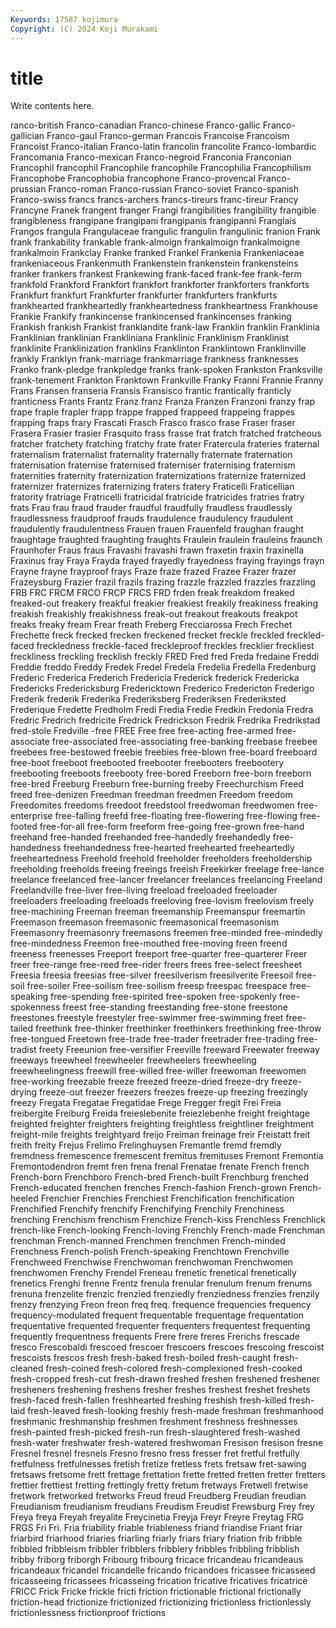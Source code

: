 ```yaml
---
Keywords: 17587 kojimura
Copyright: (C) 2024 Koji Murakami
---
```


# title

Write contents here.



ranco-british Franco-canadian Franco-chinese Franco-gallic Franco-gallician Franco-gaul Franco-german Francois
Francoise Francoism Francoist Franco-italian Franco-latin francolin francolite Franco-lombardic Francomania Franco-mexican
Franco-negroid Franconia Franconian Francophil francophil Francophile francophile Francophilia Francophilism Francophobe
Francophobia francophone Franco-provencal Franco-prussian Franco-roman Franco-russian Franco-soviet Franco-spanish Franco-swiss francs
francs-archers francs-tireurs franc-tireur Francy Francyne Franek frangent franger Frangi frangibilities
frangibility frangible frangibleness frangipane frangipani frangipanis frangipanni Franglais Frangos frangula
Frangulaceae frangulic frangulin frangulinic franion Frank frank frankability frankable frank-almoign
frankalmoign frankalmoigne frankalmoin Frankclay Franke franked Frankel Frankenia Frankeniaceae frankeniaceous
Frankenmuth Frankenstein frankenstein frankensteins franker frankers frankest Frankewing frank-faced frank-fee
frank-ferm frankfold Frankford Frankfort frankfort frankforter frankforters frankforts Frankfurt frankfurt
Frankfurter frankfurter frankfurters frankfurts frankhearted frankheartedly frankheartedness frankheartness Frankhouse Frankie
Frankify frankincense frankincensed frankincenses franking Frankish frankish Frankist franklandite frank-law
Franklin franklin Franklinia Franklinian franklinian Frankliniana Franklinic Franklinism Franklinist franklinite
Franklinization franklins Franklinton Franklintown Franklinville frankly Franklyn frank-marriage frankmarriage frankness
franknesses Franko frank-pledge frankpledge franks frank-spoken Frankston Franksville frank-tenement Frankton
Franktown Frankville Franky Franni Frannie Franny Frans Fransen franseria Fransis
Fransisco frantic frantically franticly franticness Frants Frantz Franz franz Franza
Franzen Franzoni franzy frap frape fraple frapler frapp frappe frapped
frappeed frappeing frappes frapping fraps frary Frascati Frasch Frasco frasco
frase Fraser fraser Frasera Frasier frasier Frasquito frass frasse frat
fratch fratched fratcheous fratcher fratchety fratching fratchy frate frater Fratercula
frateries fraternal fraternalism fraternalist fraternality fraternally fraternate fraternation fraternisation fraternise
fraternised fraterniser fraternising fraternism fraternities fraternity fraternization fraternizations fraternize fraternized
fraternizer fraternizes fraternizing fraters fratery Fraticelli Fraticellian fratority fratriage Fratricelli
fratricidal fratricide fratricides fratries fratry frats Frau frau fraud frauder
fraudful fraudfully fraudless fraudlessly fraudlessness fraudproof frauds fraudulence fraudulency fraudulent
fraudulently fraudulentness Frauen frauen Frauenfeld fraughan fraught fraughtage fraughted fraughting
fraughts Fraulein fraulein frauleins fraunch Fraunhofer Fraus fraus Fravashi fravashi
frawn fraxetin fraxin fraxinella Fraxinus fray Fraya Frayda frayed frayedly
frayedness fraying frayings frayn Frayne frayne frayproof frays Fraze fraze
frazed Frazee Frazer frazer Frazeysburg Frazier frazil frazils frazing frazzle
frazzled frazzles frazzling FRB FRC FRCM FRCO FRCP FRCS FRD
frden freak freakdom freaked freaked-out freakery freakful freakier freakiest freakily
freakiness freaking freakish freakishly freakishness freak-out freakout freakouts freakpot freaks
freaky fream Frear freath Freberg Frecciarossa Frech Frechet Frechette freck
frecked frecken freckened frecket freckle freckled freckled-faced freckledness freckle-faced freckleproof
freckles frecklier freckliest freckliness freckling frecklish freckly FRED Fred fred
Freda fredaine Freddi Freddie freddo Freddy Fredek Fredel Fredela Fredelia
Fredella Fredenburg Frederic Frederica Frederich Fredericia Frederick frederick Fredericka Fredericks
Fredericksburg Fredericktown Frederico Fredericton Frederigo Frederik frederik Frederika Frederiksberg Frederiksen
Frederiksted Frederique Fredette Fredholm Fredi Fredia Fredie Fredkin Fredonia Fredra
Fredric Fredrich fredricite Fredrick Fredrickson Fredrik Fredrika Fredrikstad fred-stole Fredville
-free FREE Free free free-acting free-armed free-associate free-associated free-associating free-banking
freebase freebee freebees free-bestowed freebie freebies free-blown free-board freeboard free-boot
freeboot freebooted freebooter freebooters freebootery freebooting freeboots freebooty free-bored Freeborn
free-born freeborn free-bred Freeburg Freeburn free-burning freeby Freechurchism Freed freed
free-denizen Freedman freedman freedmen Freedom freedom Freedomites freedoms freedoot freedstool
freedwoman freedwomen free-enterprise free-falling freefd free-floating free-flowering free-flowing free-footed free-for-all
free-form freeform free-going free-grown free-hand freehand free-handed freehanded free-handedly freehandedly
free-handedness freehandedness free-hearted freehearted freeheartedly freeheartedness Freehold freehold freeholder freeholders
freeholdership freeholding freeholds freeing freeings freeish Freekirker freelage free-lance freelance
freelanced free-lancer freelancer freelances freelancing Freeland Freelandville free-liver free-living freeload
freeloaded freeloader freeloaders freeloading freeloads freeloving free-lovism freelovism freely free-machining
Freeman freeman freemanship Freemanspur freemartin Freemason freemason freemasonic freemasonical freemasonism
Freemasonry freemasonry freemasons freemen free-minded free-mindedly free-mindedness Freemon free-mouthed free-moving
freen freend freeness freenesses Freeport freeport free-quarter free-quarterer Freer freer
free-range free-reed free-rider freers frees free-select freesheet Freesia freesia freesias
free-silver freesilverism freesilverite Freesoil free-soil free-soiler Free-soilism free-soilism freesp freespac
freespace free-speaking free-spending free-spirited free-spoken free-spokenly free-spokenness freest free-standing freestanding
free-stone freestone freestones freestyle freestyler free-swimmer free-swimming freet free-tailed freethink
free-thinker freethinker freethinkers freethinking free-throw free-tongued Freetown free-trade free-trader freetrader
free-trading free-tradist freety Freeunion free-versifier Freeville freeward Freewater freeway freeways
freewheel freewheeler freewheelers freewheeling freewheelingness freewill free-willed free-willer freewoman freewomen
free-working freezable freeze freezed freeze-dried freeze-dry freeze-drying freeze-out freezer freezers
freezes freeze-up freezing freezingly freezy Fregata Fregatae Fregatidae Frege Fregger
fregit Frei Freia freibergite Freiburg Freida freieslebenite freiezlebenhe freight freightage
freighted freighter freighters freighting freightless freightliner freightment freight-mile freights freightyard
freijo Freiman freinage freir Freistatt freit freith freity Frejus Frelimo
Frelinghuysen Fremantle fremd fremdly fremdness fremescence fremescent fremitus fremituses Fremont
Fremontia Fremontodendron fremt fren frena frenal Frenatae frenate French french
French-born Frenchboro French-bred French-built Frenchburg frenched French-educated frenchen frenches French-fashion
French-grown French-heeled Frenchier Frenchies Frenchiest Frenchification frenchification Frenchified Frenchify frenchify
Frenchifying Frenchily Frenchiness frenching Frenchism frenchism Frenchize French-kiss Frenchless Frenchlick
french-like French-looking French-loving Frenchly French-made Frenchman frenchman French-manned Frenchmen frenchmen
French-minded Frenchness French-polish French-speaking Frenchtown Frenchville Frenchweed Frenchwise Frenchwoman frenchwoman
Frenchwomen frenchwomen Frenchy Frendel Freneau frenetic frenetical frenetically frenetics Frenghi
frenne Frentz frenula frenular frenulum frenum frenums frenuna frenzelite frenzic
frenzied frenziedly frenziedness frenzies frenzily frenzy frenzying Freon freon freq
freq. frequence frequencies frequency frequency-modulated frequent frequentable frequentage frequentation frequentative
frequented frequenter frequenters frequentest frequenting frequently frequentness frequents Frere frere
freres Frerichs frescade fresco Frescobaldi frescoed frescoer frescoers frescoes frescoing
frescoist frescoists frescos fresh fresh-baked fresh-boiled fresh-caught fresh-cleaned fresh-coined fresh-colored
fresh-complexioned fresh-cooked fresh-cropped fresh-cut fresh-drawn freshed freshen freshened freshener fresheners
freshening freshens fresher freshes freshest freshet freshets fresh-faced fresh-fallen freshhearted
freshing freshish fresh-killed fresh-laid fresh-leaved fresh-looking freshly fresh-made freshman freshmanhood
freshmanic freshmanship freshmen freshment freshness freshnesses fresh-painted fresh-picked fresh-run fresh-slaughtered
fresh-washed fresh-water freshwater fresh-watered freshwoman Fresison fresison fresne Fresnel fresnel
fresnels Fresno fresno fress fresser fret fretful fretfully fretfulness fretfulnesses
fretish fretize fretless frets fretsaw fret-sawing fretsaws fretsome frett frettage
frettation frette fretted fretten fretter fretters frettier frettiest fretting frettingly
fretty fretum fretways Fretwell fretwise fretwork fretworked fretworks Freud freud
Freudberg Freudian freudian Freudianism freudianism freudians Freudism Freudist Frewsburg Frey
frey Freya freya Freyah freyalite Freycinetia Freyja Freyr Freyre Freytag
FRG FRGS Fri Fri. Fria friability friable friableness friand friandise
Friant friar friarbird friarhood friaries friarling friarly friars friary friation
frib fribble fribbled fribbleism fribbler fribblers fribblery fribbles fribbling fribblish
fribby friborg friborgh Fribourg fribourg fricace fricandeau fricandeaus fricandeaux fricandel
fricandelle fricando fricandoes fricassee fricasseed fricasseeing fricassees fricasseing frication fricative
fricatives fricatrice FRICC Frick Fricke frickle fricti friction frictionable frictional
frictionally friction-head frictionize frictionized frictionizing frictionless frictionlessly frictionlessness frictionproof frictions
